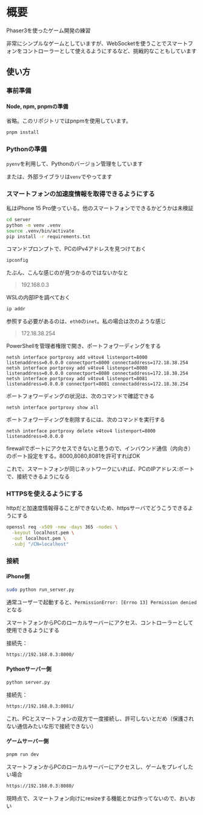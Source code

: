 # 概要
Phaser3を使ったゲーム開発の練習

非常にシンプルなゲームとしていますが、WebSocketを使うことでスマートフォンをコントローラーとして使えるようにするなど、挑戦的なこともしています

## 使い方
### 事前準備
#### Node, npm, pnpmの準備

省略。このリポジトリではpnpmを使用しています。

```bash
pnpm install
```

### Pythonの準備

`pyenv`を利用して、Pythonのバージョン管理をしています

または、外部ライブラリは`venv`でやってます

### スマートフォンの加速度情報を取得できるようにする
私はiPhone 15 Pro使っている。他のスマートフォンでできるかどうかは未検証

```bash
cd server
python -m venv .venv
source .venv/bin/activate
pip install -r requirements.txt
```

コマンドプロンプトで、PCのIPv4アドレスを見つけておく
```bash
ipconfig
```

たぶん、こんな感じのが見つかるのではないかなと

> 192.168.0.3

WSLの内部IPを調べておく
```bash
ip addr
```

参照する必要があるのは、`eth0`の`inet`。私の場合は次のような感じ

> 172.18.38.254

PowerShellを管理者権限で開き、ポートフォワーディングをする

```shell
netsh interface portproxy add v4tov4 listenport=8000 listenaddress=0.0.0.0 connectport=8000 connectaddress=172.18.38.254
netsh interface portproxy add v4tov4 listenport=8080 listenaddress=0.0.0.0 connectport=8080 connectaddress=172.18.38.254
netsh interface portproxy add v4tov4 listenport=8081 listenaddress=0.0.0.0 connectport=8081 connectaddress=172.18.38.254
```

ポートフォワーディングの状況は、次のコマンドで確認できる

```shell
netsh interface portproxy show all
```

ポートフォワーディングを削除するには、次のコマンドを実行する

```shell
netsh interface portproxy delete v4tov4 listenport=8000 listenaddress=0.0.0.0
```

firewallでポートにアクセスできないと思うので、インバウンド通信（内向き）のポート設定をする。8000,8080,8081を許可すればOK

これで、スマートフォンが同じネットワークにいれば、PCのIPアドレス:ポートで、接続できるようになる

### HTTPSを使えるようにする
httpだと加速度情報得ることができないため、httpsサーバでどうこうできるようにする

```bash
openssl req -x509 -new -days 365 -nodes \
  -keyout localhost.pem \
  -out localhost.pem \
  -subj "/CN=localhost"
```

### 接続
#### iPhone側
```bash
sudo python run_server.py
```

通常ユーザーで起動すると、`PermissionError: [Errno 13] Permission denied`となる

スマートフォンからPCのローカルサーバーにアクセス、コントローラーとして使用できるようにする

接続先：

```bash
https://192.168.0.3:8000/
```


#### Pythonサーバー側
```bash
python server.py
```

接続先：

```bash
https://192.168.0.3:8081/
```

これ、PCとスマートフォンの双方で一度接続し、許可しないとだめ（保護されない通信みたいな形で接続できない）

#### ゲームサーバー側
```bash
pnpm run dev
```

スマートフォンからPCのローカルサーバーにアクセスし、ゲームをプレイしたい場合

```bash
https://192.168.0.3:8080/
```

現時点で、スマートフォン向けにresizeする機能とかは作ってないので、おいおい
